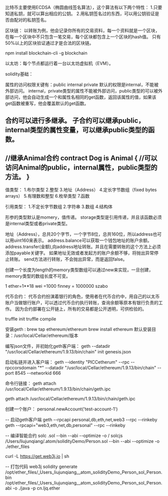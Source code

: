 比特币主要使用ECDSA（椭圆曲线签名算法），这个算法有以下两个特性：
1.只要知道私钥，就可以算出相应的公钥。
2.用私钥签名过的东西，可以用公钥验证是否由配对的私钥签名。

区块链：
以转账为例，他会记录你所有的交易资料，每一个资料就是一个区块，在每一个区块中不只包含一笔交易，每个区块都包含上一个区块的hash值。
只有50%以上的区块验证通过才是合法的区块链。

npm install blockchain-cli -g
blockchain

以太坊：每个节点都运行着一台以太坊虚拟机（EVM）。

solidity基础：

属性的访问权限关键有：public internal private
默认的权限是internal，不能被外部访问。
internal，private类型的属性不能被外部访问，public类型的可以被外部访问，他会自动生成一个和属性名相同的get函数，返回该属性的值，如果该get函数被重写，他会覆盖默认的get函数。

合约可以进行多继承。
子合约可以继承public，internal类型的属性变量，可以继承public类型的函数。
-------------------
//继承Animal合约
contract Dog is Animal {
  //可以访问Animal的public，internal属性，public类型的方法。
}
-------------------

值类型：
1.布尔类型
2.整型
3.地址（Address）
4.定长字节数组（fixed bytes arrays）
5.有理数和整型
6.枚举类型
7.函数

引用类型：
1.不定长字节数组
2.字符串
3.数组
4.结构体

形参的类型默认是momery，值传递。
storage类型是引用传递，并且该函数必须是internal类型或者private类型。

地址（Address），总共20个字节，一个字节8位，总共160位，所以address也可以用uint160来表示。
address.balance可以获取一个钱包地址的账户余额。
address.transfer(金额),向address地址转账。并且在需要转账的这个方法上必须添加payable关键字。
如果地址无效或者发起方的账户余额不够，将抛出异常停止转账。
send方法进行转账，不会抛出异常，而是返回false。

创建一个长度为length的memory类型数组可以通过new来实现，一旦创建，memory类型的数组长度不可变。

1 ether=1**18 wei =1000 finney = 1000000 szabo

代币合约：
代币合约扮演着银行的角色，使用者在代币合约中，用自己的以太币账户当做银行账户，可以透过代币合约执行转账，查询余额等原本有银行负责的工作。
因为合约部署在公开链上，所有的交易都是公开透明，可供检验的。

truffle init
truffle compile 

安装geth :
brew tap ethereum/ethereum
brew install ethereum
默认安装目录：/usr/local/Cellar/ethereum/版本

编写json文件，并初始化geth客户端：
geth --datadir "/usr/local/Cellar/ethereum/1.9.13/bin/chain" init genesis.json

启动私链并进入客户端：
geth --identity "PICCetherum" --rpc --rpccorsdomain "*" --datadir "/usr/local/Cellar/ethereum/1.9.13/bin/chain" --port 8545 --networkid 666

命令行链接：
geth attach /usr/local/Cellar/ethereum/1.9.13/bin/chain/geth.ipc

geth attach /usr/local/Cellar/ethereum/1.9.13/bin/chain/geth.ipc

创建一个账户：
personal.newAccount('test-account-1')

-- 启动geth客户端
geth --rpcapi personal,db,eth,net,web3 --rpc --rinkeby
geth --rpcapi="web3,eth,net,db,personal" --rpc --rinkeby

-- 编译智能合约
solc <contract>.sol --bin --abi --optimize -o <output-dir>/
solcjs /Users/liujunqiang/.atom/solidityDemo/Person.sol --bin --abi --optimize -o ./ether_files

curl -L https://get.web3j.io | sh

-- 打包代码
web3j solidity generate /opt/ether_files/_Users_liujunqiang__atom_solidityDemo_Person_sol_Person.bin  /opt/ether_files/_Users_liujunqiang__atom_solidityDemo_Person_sol_Person.abi -o ./java -p cn.ljq.ether
